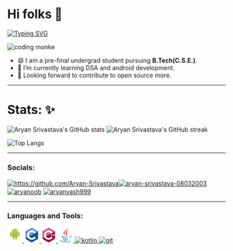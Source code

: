 # Hi folks 👋

[![Typing SVG](https://readme-typing-svg.herokuapp.com?color=40EDF7&lines=This+is+Aryan+Srivastava)](https://git.io/typing-svg)

<img src="https://media.giphy.com/media/zOvBKUUEERdNm/giphy.gif" alt="coding monke" width="380"/>

- 😄 I am a pre-final undergrad student pursuing **B.Tech(C.S.E.)**.
- 🌱 I’m currently learning DSA and android development.
- 🎯 Looking forward to contribute to open source more.

***

# Stats: ✨

<img src="https://github-readme-stats.vercel.app/api?username=Aryan-Srivastava&show_icons=true&theme=tokyonight" alt="Aryan Srivastava's GitHub stats" width="410"/> <img src="https://github-readme-streak-stats.herokuapp.com/?user=Aryan-Srivastava&theme=dark)" alt="Aryan Srivastava's GitHub streak" width="410"/>

![Top Langs](https://github-readme-stats.vercel.app/api/top-langs/?username=Aryan-Srivastava&layout=compact)

---

### Socials:

<p align="left">
<a href="https://github.com/Aryan-Srivastava" target="blank"><img align="center" src="https://raw.githubusercontent.com/rahuldkjain/github-profile-readme-generator/master/src/images/icons/Social/github.svg" alt="https://github.com/Aryan-Srivastava" height="30" width="40" /></
<a href="https://linkedin.com/in/aryan-srivastava-08032003" target="blank"><img align="center" src="https://raw.githubusercontent.com/rahuldkjain/github-profile-readme-generator/master/src/images/icons/Social/linked-in-alt.svg" alt="aryan-srivastava-08032003" height="30" width="40" /></a>
<a href="https://www.codechef.com/users/aryanoob" target="blank"><img align="center" src="https://cdn.jsdelivr.net/npm/simple-icons@3.1.0/icons/codechef.svg" alt="aryanoob" height="30" width="40" /></a>
<a href="https://auth.geeksforgeeks.org/user/aryanyash999" target="blank"><img align="center" src="https://raw.githubusercontent.com/rahuldkjain/github-profile-readme-generator/master/src/images/icons/Social/geeks-for-geeks.svg" alt="aryanyash999" height="30" width="40" /></a>
</p>

---

<h3 align="left">Languages and Tools:</h3>
<p align="left"> 
  <a href="https://developer.android.com" target="_blank"> <img src="https://raw.githubusercontent.com/devicons/devicon/master/icons/android/android-original-wordmark.svg" alt="android" width="35" height="35"/> </a> 
  <a href="https://www.cprogramming.com/" target="_blank"> <img src="https://raw.githubusercontent.com/devicons/devicon/master/icons/c/c-original.svg" alt="c" width="35" height="35"/> </a> 
  <a href="https://www.w3schools.com/cpp/" target="_blank"> <img src="https://raw.githubusercontent.com/devicons/devicon/master/icons/cplusplus/cplusplus-original.svg" alt="cplusplus" width="35" height="35"/> </a> 
  <a href="https://www.java.com" target="_blank"> <img src="https://raw.githubusercontent.com/devicons/devicon/master/icons/java/java-original.svg" alt="java" width="35" height="35"/> </a> 
  <a href="https://kotlinlang.org" target="_blank"> <img src="https://www.vectorlogo.zone/logos/kotlinlang/kotlinlang-icon.svg" alt="kotlin" width="33" height="33"/> </a>
  <a href="https://git-scm.com/" target="_blank"> <img src="https://www.vectorlogo.zone/logos/git-scm/git-scm-icon.svg" alt="git" width="35" height="35"/> </a> 
</p>
